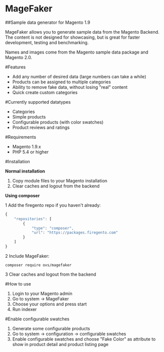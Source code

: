 MageFaker
=========

##Sample data generator for Magento 1.9

MageFaker allows you to generate sample data from the Magento Backend. 
The content is not designed for showcasing, but is great for faster development, testing and benchmarking.

Names and images come from the Magento sample data package and Magento 2.0.

#Features

- Add any number of desired data (large numbers can take a while)
- Products can be assigned to multiple categories
- Ability to remove fake data, without losing "real" content
- Quick create custom categories

#Currently supported datatypes

- Categories
- Simple products
- Configurable products (with color swatches)
- Product reviews and ratings

#Requirements

- Magento 1.9.x
- PHP 5.4 or higher

#Installation

**Normal installation**

1. Copy module files to your Magento installation
2. Clear caches and logout from the backend

**Using composer**

1 Add the firegento repo if you haven't already: 
```javascript
{
    "repositories": [
        {
            "type": "composer",
            "url": "https://packages.firegento.com"
        }
    ]
}
```
2 Include MageFaker:
```
composer require ovs/magefaker
```
3 Clear caches and logout from the backend

#How to use

1. Login to your Magento admin
2. Go to system -> MageFaker
3. Choose your options and press start
4. Run indexer

#Enable configurable swatches

1. Generate some configurable products
2. Go to system -> configuration -> configurable swatches
3. Enable configurable swatches and choose "Fake Color" as attribute to show in product detail and product listing page
